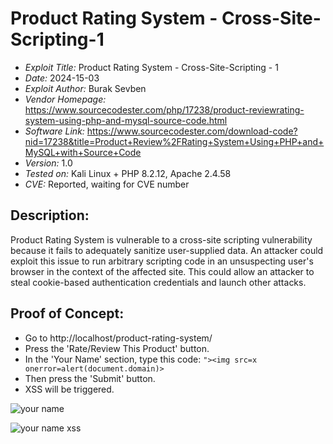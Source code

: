 # Product Rating System - Cross-Site-Scripting-1
+ *Exploit Title:* Product Rating System - Cross-Site-Scripting - 1
+ *Date:* 2024-15-03
+ *Exploit Author:* Burak Sevben
+ *Vendor Homepage:* https://www.sourcecodester.com/php/17238/product-reviewrating-system-using-php-and-mysql-source-code.html
+ *Software Link:* https://www.sourcecodester.com/download-code?nid=17238&title=Product+Review%2FRating+System+Using+PHP+and+MySQL+with+Source+Code
+ *Version:* 1.0
+ *Tested on:* Kali Linux + PHP 8.2.12, Apache 2.4.58
+ *CVE:* Reported, waiting for CVE number

## Description:
Product Rating System is vulnerable to a cross-site scripting vulnerability because it fails to adequately sanitize user-supplied data. An attacker could exploit this issue to run arbitrary scripting code in an unsuspecting user's browser in the context of the affected site. This could allow an attacker to steal cookie-based authentication credentials and launch other attacks.


## Proof of Concept:
+ Go to http://localhost/product-rating-system/
+ Press the 'Rate/Review This Product' button.
+ In the 'Your Name' section, type this code: `"><img src=x onerror=alert(document.domain)>`
+ Then press the 'Submit' button.
+ XSS will be triggered.

![your name](https://github.com/BurakSevben/CVEs/assets/117217689/344dc5b9-88d9-42b5-91ec-8ab4ef0ff48c)


![your name xss](https://github.com/BurakSevben/CVEs/assets/117217689/fe50e9c6-b992-4cda-aa0f-15515156c52b)
